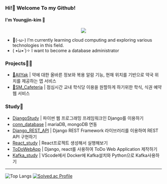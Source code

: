 ### Hi!👋 Welcome To my Github!
#### I'm Youngjin-kim 🐰

<div align= "center">
    <img src="https://capsule-render.vercel.app/api?type=waving&color=ffe5f9&height=180&text=youngjini%20Github&animation=&fontColor=ffffff&fontSize=40" />
</div>

- 🚬(-ω-) I’m currently learning cloud computing and exploring various technologies in this field.
-  ( •̀ω•́ )✧ I want to become a database administrator


### Projects🤼‍♀
- [💊AllYak](https://github.com/soo5o/Allyak) | 약에 대한 올바른 정보와 복용 알람 기능, 현재 위치를 기반으로 약국 위치를 제공하는 앱 서비스
- [🍴SM_Cafeteria](https://github.com/king0jin/SM_Cafeteria) | 점심시간 교내 학식당 이용을 원할하게 하기위한 학식, 식권 예약 웹 서비스


### Study🐣
- [DjangoStudy](https://github.com/king0jin/DjangoStudy) | 파이썬 웹 프로그래밍 프레임워크인 Django를 이용하기
- [conn_database](https://github.com/king0jin/conn_Database) | mariaDB, mongoDB 연동
- [Django_REST_API](https://github.com/king0jin/Django_REST_API/blob/main/README.md) | Django REST Framework 라이브러리를 이용하여 REST API 구현하기
- [React_study](https://github.com/king0jin/React_study) | React프로젝트 생성해서 실행해보기
- [ToDoWebApp](https://github.com/king0jin/ToDoWebApp/blob/main/README.md) | Django, react를 사용하여 ToDo Web Application 제작하기
- [Kafka_study](https://github.com/king0jin/Kafka_study) | VScode에서 Docker에 Kafka설치와 Python으로 Kafka사용하기


---
![Top Langs](https://github-readme-stats.vercel.app/api/top-langs/?username=king0jin&layout=compact&theme=dracula) 
[![Solved.ac Profile](http://mazassumnida.wtf/api/generate_badge?boj=et0709)](https://solved.ac/et0709)

